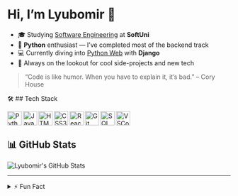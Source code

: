 <!--
  Hi there 👋 Welcome to my GitHub Profile!
-->

# Hi, I’m Lyubomir 👋

- 🎓 Studying [Software Engineering](https://softuni.bg/curriculum) at **SoftUni**  
- 🐍 **Python** enthusiast — I’ve completed most of the backend track  
- 💻 Currently diving into [Python Web](https://softuni.bg/modules/139/python-web/1541) with **Django**  
- 🚀 Always on the lookout for cool side-projects and new tech  

> “Code is like humor. When you have to explain it, it’s bad.” – Cory House

🛠️ ## Tech Stack
<div>
  <img align="left" alt="Python" width="32px" src="https://cdn.jsdelivr.net/gh/devicons/devicon/icons/python/python-original.svg" />
  <img align="left" alt="JavaScript" width="32px" src="https://cdn.jsdelivr.net/gh/devicons/devicon/icons/javascript/javascript-original.svg" />
  <img align="left" alt="HTML5" width="32px" src="https://cdn.jsdelivr.net/gh/devicons/devicon/icons/html5/html5-original.svg" />
  <img align="left" alt="CSS3" width="32px" src="https://cdn.jsdelivr.net/gh/devicons/devicon/icons/css3/css3-original.svg" />
  <img align="left" alt="React" width="32px" src="https://cdn.jsdelivr.net/gh/devicons/devicon/icons/react/react-original.svg" />
  <img align="left" alt="Git" width="32px" src="https://cdn.jsdelivr.net/gh/devicons/devicon/icons/git/git-original.svg" />
  <img align="left" alt="SQL" width="32px" src="https://cdn.jsdelivr.net/gh/devicons/devicon/icons/mysql/mysql-original.svg" />
  <img align="left" alt="VSCode" width="32px" src="https://cdn.jsdelivr.net/gh/devicons/devicon/icons/vscode/vscode-original.svg" />
</div>
<br clear="both"/>

## 📊 GitHub Stats

![Lyubomir's GitHub Stats](https://github-readme-stats.vercel.app/api?username=georgievl&show_icons=true&theme=radical)

---

<details>
  <summary>⚡️ Fun Fact</summary>
  I play volleyball! 🎬
</details>
